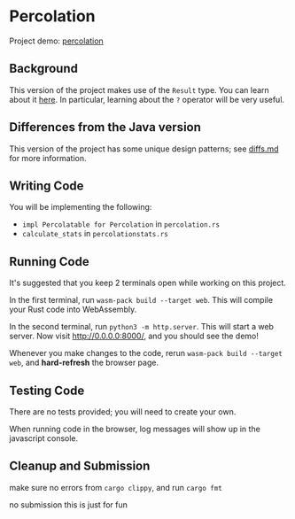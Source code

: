 # Percolation

Project demo: [percolation](https://sberkun.github.io/percolation)

## Background

This version of the project makes use of the `Result` type. You can learn about it [here](https://doc.rust-lang.org/book/ch09-02-recoverable-errors-with-result.html). In particular, learning about the `?` operator will be very useful.

## Differences from the Java version

This version of the project has some unique design patterns; see [diffs.md](./diffs.md) for more information.

## Writing Code

You will be implementing the following:
 - `impl Percolatable for Percolation` in `percolation.rs`
 - `calculate_stats` in `percolationstats.rs`

## Running Code


It's suggested that you keep 2 terminals open while working on this project.

In the first terminal, run `wasm-pack build --target web`. This will compile your Rust code into WebAssembly.

In the second terminal, run `python3 -m http.server`. This will start a web server. Now visit http://0.0.0.0:8000/, and you should see the demo!

Whenever you make changes to the code, rerun `wasm-pack build --target web`, and **hard-refresh** the browser page.

## Testing Code

There are no tests provided; you will need to create your own.

When running code in the browser, log messages will show up in the javascript console.


## Cleanup and Submission

make sure no errors from `cargo clippy`, and run `cargo fmt`

no submission this is just for fun
